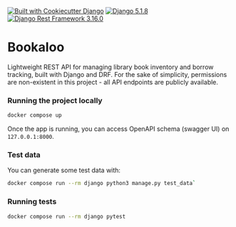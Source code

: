 [![Built with Cookiecutter Django](https://img.shields.io/badge/built%20with-Cookiecutter%20Django-8d7812.svg?logo=cookiecutter)](https://github.com/cookiecutter/cookiecutter-django/)
[![Django 5.1.8](https://img.shields.io/badge/5.1.8-Django-0c4b33)](https://www.djangoproject.com/)
[![Django Rest Framework 3.16.0](https://img.shields.io/badge/3.16.0-DRF-ad0000)](https://www.django-rest-framework.org/)

# Bookaloo

Lightweight REST API for managing library book inventory and borrow tracking, built with Django and DRF. For the sake of simplicity, permissions are non-existent in this project - all API endpoints are publicly available.

### Running the project locally

```bash
docker compose up
```

Once the app is running, you can access OpenAPI schema (swagger UI) on `127.0.0.1:8000`.

### Test data

You can generate some test data with:
```bash
docker compose run --rm django python3 manage.py test_data`
```

### Running tests

```bash
docker compose run --rm django pytest
```
